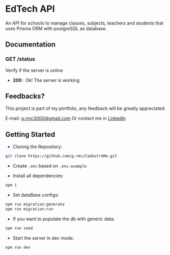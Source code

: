 # EdTech API

An API for schools to manage classes, subjects, teachers and students that uses Prisma ORM with postgreSQL as database.

## Documentation

### GET /status

Verify if the server is online

- **200** : Ok! The server is working

## Feedbacks?

This project is part of my portfolio, any feedback will be greatly appreciated.

E-mail: g.rmc3000@gmail.com
Or contact me in [LinkedIn](https://www.linkedin.com/in/guilherme-rmc/)

## Getting Started

- Cloning the Repository:

```bash
git clone https://github.com/g-rmc/CadastreMe.git
```

- Create ```.env``` based on ```.env.example```

- Install all dependencies:

```bash
npm i
```

- Set dataBase configs:

```bash
npm run migration:generate
npm run migration:run
```

- If you want to populate the db with generic data:

```bash
npm run seed
```

- Start the server in dev mode:

```bash
npm run dev
```
